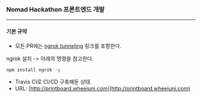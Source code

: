 ### Nomad Hackathon 프론트엔드 개발

---

#### 기본 규약

* 모든 PR에는 [ngrok tunneling](https://blog.outsider.ne.kr/1159) 링크를 포함한다.

ngrok 설치 -> 아래의 명령을 참고한다.
```bash
npm install ngrok -g
```

* Travis CI로 CI/CD 구축해둔 상태.
* URL: [http://printboard.wheejuni.com](http://printboard.wheejuni.com)